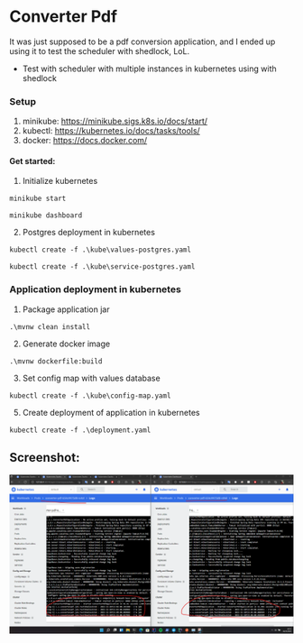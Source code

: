 # Converter Pdf
It was just supposed to be a pdf conversion application, and I ended up using it to test the scheduler with shedlock, LoL.
- Test with scheduler with multiple instances in kubernetes using with shedlock

### Setup
1. minikube: https://minikube.sigs.k8s.io/docs/start/
2. kubectl: https://kubernetes.io/docs/tasks/tools/
3. docker: https://docs.docker.com/

#### Get started:
1. Initialize kubernetes
```
minikube start
```
```
minikube dashboard
```
2. Postgres deployment in kubernetes
```
kubectl create -f .\kube\values-postgres.yaml
```
```
kubectl create -f .\kube\service-postgres.yaml
```

### Application deployment in kubernetes
1. Package application jar
```
.\mvnw clean install
```
2. Generate docker image
```
.\mvnw dockerfile:build
```
3. Set config map with values database
```
kubectl create -f .\kube\config-map.yaml
```
5. Create deployment of application in kubernetes
```
kubectl create -f .\deployment.yaml
```

## Screenshot:
![alt text](https://github.com/sampaioops/converter-pdf/blob/main/image_test_shedlock.png?raw=true)
